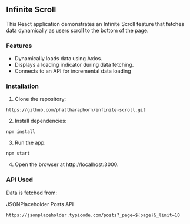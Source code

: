 ##  Infinite Scroll 
This React application demonstrates an Infinite Scroll feature that fetches data dynamically as users scroll to the bottom of the page.

### Features
- Dynamically loads data using Axios.
- Displays a loading indicator during data fetching.
- Connects to an API for incremental data loading
  
### Installation

1. Clone the repository:

```
https://github.com/phattharaphorn/infinite-scroll.git  
```

2. Install dependencies:

```
npm install
```

3. Run the app:

```
npm start
```

4. Open the browser at http://localhost:3000.
  
### API Used
Data is fetched from:

JSONPlaceholder Posts API
```
https://jsonplaceholder.typicode.com/posts?_page=${page}&_limit=10
```
